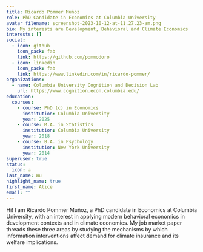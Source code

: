 ```yaml
---
title: Ricardo Pommer Muñoz
role: PhD Candidate in Economics at Columbia University
avatar_filename: screenshot-2023-10-12-at-11.27.23-am.png
bio: My interests are Development, Behavioral and Climate Economics
interests: []
social:
  - icon: github
    icon_pack: fab
    link: https://github.com/pommodoro
  - icon: linkedin
    icon_pack: fab
    link: https://www.linkedin.com/in/ricardo-pommer/
organizations:
  - name: Columbia University Cognition and Decision Lab
    url: https://www.cognition.econ.columbia.edu/
education:
  courses:
    - course: PhD (c) in Economics
      institution: Columbia University
      year: 2025
    - course: M.A. in Statistics
      institution: Columbia University
      year: 2018
    - course: B.A. in Psychology
      institution: New York University
      year: 2014
superuser: true
status:
  icon: ☕️
last_name: Wu
highlight_name: true
first_name: Alice
email: ""
---
```

H﻿i! I am Ricardo Pommer Muñoz, a PhD candidate in Economics at Columbia University, with an interest in applying modern behavioral economics in development contexts and in climate economics. My job market paper threads these three areas by studying the mechanisms by which information interventions affect demand for climate insurance and its welfare implications.
